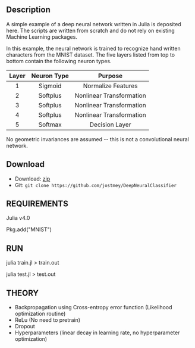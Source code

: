 ## Description

A simple example of a deep neural network written in Julia is deposited here. The scripts are written from scratch and do not rely on existing Machine Learning packages.

In this example, the neural network is trained to recognize hand written characters from the MNIST dataset. The five layers listed from top to bottom contain the following neuron types.

| Layer | Neuron Type | Purpose                  |
| :----:|:-----------:|:------------------------:|
| 1     | Sigmoid     | Normalize Features       |
| 2     | Softplus    | Nonlinear Transformation |
| 3     | Softplus    | Nonlinear Transformation |
| 4     | Softplus    | Nonlinear Transformation |
| 5     | Softmax     | Decision Layer           |

No geometric invariances are assumed -- this is not a convolutional neural network. 

## Download

* Download: [zip](https://github.com/jostmey/DeepNeuralClassifieer/zipball/master)
* Git: `git clone https://github.com/jostmey/DeepNeuralClassifier`

## REQUIREMENTS

Julia v4.0

Pkg.add("MNIST")

## RUN

julia train.jl > train.out

julia test.jl > test.out

## THEORY

* Backpropagation using Cross-entropy error function (Likelihood optimization routine)
* ReLu (No need to pretrain)
* Dropout
* Hyperparameters (linear decay in learning rate, no hyperparameter optimization)

